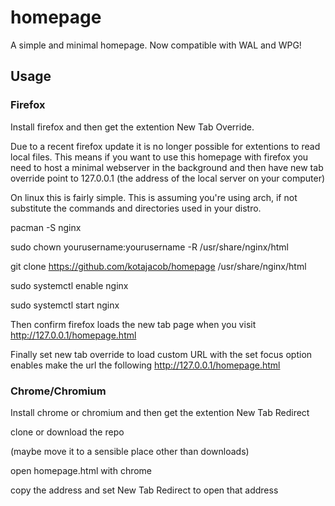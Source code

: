 # homepage
A simple and minimal homepage. Now compatible with WAL and WPG!

## Usage
### Firefox
Install firefox and then get the extention New Tab Override.

Due to a recent firefox update it is no longer possible for extentions to read 
local files. This means if you want to use this homepage with firefox you need
to host a minimal webserver in the background and then have new tab override 
point to 127.0.0.1 (the address of the local server on your computer)

On linux this is fairly simple.
This is assuming you're using arch, if not substitute the commands and 
directories used in your distro.

pacman -S nginx

sudo chown yourusername:yourusername -R /usr/share/nginx/html

git clone https://github.com/kotajacob/homepage /usr/share/nginx/html

sudo systemctl enable nginx

sudo systemctl start nginx

Then confirm firefox loads the new tab page when you visit http://127.0.0.1/homepage.html

Finally set new tab override to load custom URL with the set focus option enables
make the url the following http://127.0.0.1/homepage.html 

### Chrome/Chromium
Install chrome or chromium and then get the extention New Tab Redirect

clone or download the repo

(maybe move it to a sensible place other than downloads)

open homepage.html with chrome

copy the address and set New Tab Redirect to open that address
